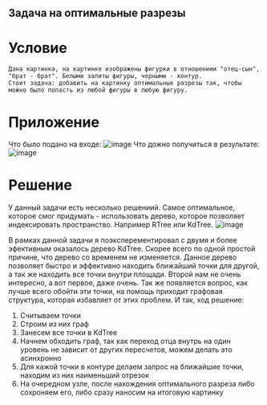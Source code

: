 ## Задача на оптимальные разрезы
# Условие
```
Дана картинка, на картинке изображены фигурки в отношениии "отец-сын", "брат - брат". Белыми залиты фигуры, черными - контур. 
Стоит задача: добавить на картинку оптимальные разрезы так, чтобы можно было попасть из любой фигуры в любую фигуру. 

```
# Приложение
Что было подано на входе:
![image](https://user-images.githubusercontent.com/15637637/198958009-8c16d6ca-fe8d-4575-8370-dde06bbb92ff.png)
Что дожно получиться в результате:
![image](https://user-images.githubusercontent.com/15637637/198958078-fdea3742-8b85-4d62-8dca-83162c0a81d5.png)
# Решение
У данный задачи есть несколько решениий. Самое оптимальное, которое смог придумать - использовать дерево, которое позволяет индексировать пространство. 
Например RTree или KdTree.
![image](https://user-images.githubusercontent.com/15637637/198961460-1f3f5b93-f8e2-4e05-8368-ac3171e5f6f8.png)

В рамках данной задачи я поэксперементировал с двумя и более эфективным оказалось дерево KdTree. Скорее всего по одной простой причине,
что дерево со временем не изменяется. Данное дерево позволяет быстро и эффективно находить ближайший точки для другой, а так же находить все точки внутри площади.
Второй нам не очень интересно, а вот первое, даже очень. Так же появляется вопрос, как лучше всего обойти эти точки, на помощь приходит графовая структура,
которая избавляет от этих проблем.
И так, ход решение:
1) Считываем точки
2) Строим из них граф
3) Занесем все точки в KdTree
4) Начнем обходить граф, так как переход отца внутрь на один уровень не зависит от других пересчетов, можем делать это асинхронно
5) Для кажой точки в контуре делаем запрос на ближайшие точки, находим из них наименьший отрезок
6) На очередном узле, после нахождения оптимального разреза либо сохроняем его, либо сразу наносим на итоговую картинку
